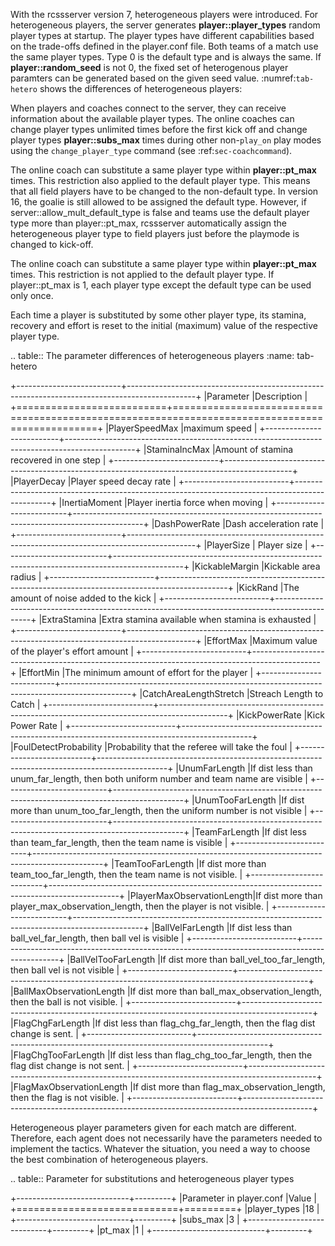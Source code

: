 
With the rcssserver version 7, heterogeneous players were introduced.
For heterogeneous players, the server generates
**player::player_types** random player types at startup.
The player types have different capabilities based on the trade-offs
defined in the player.conf file.
Both teams of a match use the same player types.
Type 0 is the default type and is always the same.
If **player::random_seed** is not 0, the fixed set of heterogenous
player paramters can be generated based on the given seed value.
:numref:`tab-hetero` shows the differences of heterogeneous players:

When players and coaches connect to the server, they can receive
information about the available player types.
The online coaches can change player types unlimited times before the
first kick off and change player types **player::subs_max** times
during other non-`play_on` play modes using the `change_player_type`
command (see :ref:`sec-coachcommand`).

The online coach can substitute a same player type within
**player::pt_max** times.
This restriction also applied to the default player type.
This means that all field players have to be changed to the
non-default type.
In version 16, the goalie is still allowed to be assigned the default type.
However, if server::allow_mult_default_type is false and teams
use the default player type more than player::pt_max, rcssserver
automatically assign the heterogeneous player type to field
players just before the playmode is changed to kick-off.

The online coach can substitute a same player type within
**player::pt_max** times.
This restriction is not applied to the default player type.
If player::pt_max is 1, each player type except the default type can be used only once.

Each time a player is substituted by some other player type, its
stamina, recovery and effort is reset to the initial (maximum) value
of the respective player type.

.. table:: The parameter differences of heterogeneous players
   :name: tab-hetero

   +--------------------------+-----------------------------------------------------------------------------------------------+
   |Parameter                 |Description                                                                                    |
   +==========================+===============================================================================================+
   |PlayerSpeedMax            |maximum speed                                                                                  |
   +--------------------------+-----------------------------------------------------------------------------------------------+
   |StaminaIncMax             |Amount of stamina recovered in one step                                                        |
   +--------------------------+-----------------------------------------------------------------------------------------------+
   |PlayerDecay               |Player speed decay rate                                                                        |
   +--------------------------+-----------------------------------------------------------------------------------------------+
   |InertiaMoment             |Player inertia force when moving                                                               |
   +--------------------------+-----------------------------------------------------------------------------------------------+
   |DashPowerRate             |Dash acceleration rate                                                                         |
   +--------------------------+-----------------------------------------------------------------------------------------------+
   |PlayerSize                | Player size                                                                                   |
   +--------------------------+-----------------------------------------------------------------------------------------------+
   |KickableMargin            |Kickable area radius                                                                           |
   +--------------------------+-----------------------------------------------------------------------------------------------+
   |KickRand                  |The amount of noise added to the kick                                                          |
   +--------------------------+-----------------------------------------------------------------------------------------------+
   |ExtraStamina              |Extra stamina available when stamina is exhausted                                              |
   +--------------------------+-----------------------------------------------------------------------------------------------+
   |EffortMax                 |Maximum value of the player's effort amount                                                    |
   +--------------------------+-----------------------------------------------------------------------------------------------+
   |EffortMin                 |The minimum amount of effort for the player                                                    |
   +--------------------------+-----------------------------------------------------------------------------------------------+
   |CatchAreaLengthStretch    |Streach Length to Catch                                                                        |
   +--------------------------+-----------------------------------------------------------------------------------------------+
   |KickPowerRate             |Kick Power Rate                                                                                |
   +--------------------------+-----------------------------------------------------------------------------------------------+
   |FoulDetectProbability     |Probability that the referee will take the foul                                                |
   +--------------------------+-----------------------------------------------------------------------------------------------+
   |UnumFarLength             |If dist less than unum_far_length, then both uniform number and team name are visible          |
   +--------------------------+-----------------------------------------------------------------------------------------------+
   |UnumTooFarLength          |If dist more than unum_too_far_length, then the uniform number is not visible                  |
   +--------------------------+-----------------------------------------------------------------------------------------------+
   |TeamFarLength             |If dist less than team_far_length, then the team name is visible                               |
   +--------------------------+-----------------------------------------------------------------------------------------------+
   |TeamTooFarLength          |If dist more than team_too_far_length, then the team name is not visible.                      |
   +--------------------------+-----------------------------------------------------------------------------------------------+
   |PlayerMaxObservationLength|If dist more than player_max_observation_length, then the player is not visible.               |
   +--------------------------+-----------------------------------------------------------------------------------------------+
   |BallVelFarLength          |If dist less than ball_vel_far_length, then ball vel is visible                                |
   +--------------------------+-----------------------------------------------------------------------------------------------+
   |BallVelTooFarLength       |If dist more than ball_vel_too_far_length, then ball vel is not visible                        |
   +--------------------------+-----------------------------------------------------------------------------------------------+
   |BallMaxObservationLength  |If dist more than ball_max_observation_length, then the ball is not visible.                   |
   +--------------------------+-----------------------------------------------------------------------------------------------+
   |FlagChgFarLength          |If dist less than flag_chg_far_length, then the flag dist change is sent.                      |
   +--------------------------+-----------------------------------------------------------------------------------------------+
   |FlagChgTooFarLength       |If dist less than flag_chg_too_far_length, then the flag dist change is not sent.              |
   +--------------------------+-----------------------------------------------------------------------------------------------+
   |FlagMaxObservationLength  |If dist more than flag_max_observation_length, then the flag is not visible.                   |
   +--------------------------+-----------------------------------------------------------------------------------------------+


Heterogeneous player parameters given for each match are different.
Therefore, each agent does not necessarily have the parameters needed to implement the tactics.
Whatever the situation, you need a way to choose the best combination of heterogeneous players.


.. table:: Parameter for substitutions and heterogeneous player types

   +----------------------------+---------+
   |Parameter in player.conf    |Value    |
   +============================+=========+
   |player_types                |18       |
   +----------------------------+---------+
   |subs_max                    |3        |
   +----------------------------+---------+
   |pt_max                      |1        |
   +----------------------------+---------+
